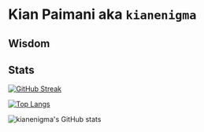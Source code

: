 # Kian Paimani aka `kianenigma`

## Wisdom 



## Stats 

[![GitHub Streak](http://github-readme-streak-stats.herokuapp.com?user=kianenigma)](https://git.io/streak-stats) 

[![Top Langs](https://github-readme-stats.vercel.app/api/top-langs/?username=kianenigma&hide=Tex,SCSS)](https://github.com/anuraghazra/github-readme-stats) 

![kianenigma's GitHub stats](https://github-readme-stats.vercel.app/api?username=kianenigma)




